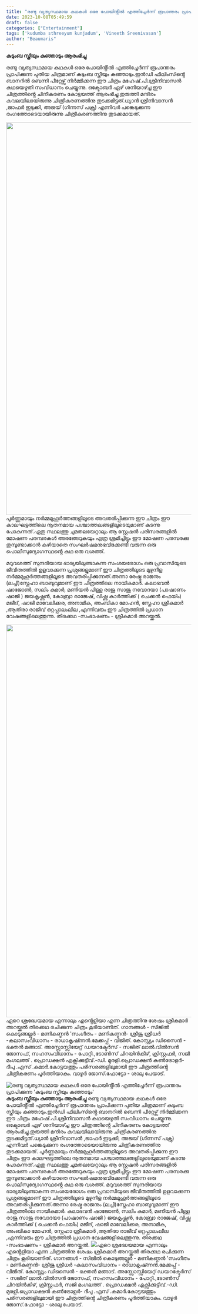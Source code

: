 ```yaml
---
title: "രണ്ടു വ്യത്യസ്ഥമായ കഥകൾ ഒരേ പോയിൻ്റിൽ എത്തിച്ചേർന്ന് രൂപാന്തരം പ്രാപിക്കുന്ന 'കുടുംബ സ്ത്രീയും കുഞ്ഞാടും'"
date: 2023-10-08T05:49:59
draft: false
categories: ["Entertainment"]
tags: ['kudumba sthreeyum kunjadum', 'Vineeth Sreenivasan']
author: "Beaumaris"
---
```


<strong>കുടുംബ സ്ത്രീയും കുഞ്ഞാടും ആരംഭിച്ചു</strong>

രണ്ടു വ്യത്യസ്ഥമായ കഥകൾ ഒരേ പോയിൻ്റിൽ എത്തിച്ചേർന്ന് രൂപാന്തരം പ്രാപിക്കുന്ന പുതിയ ചിത്രമാണ് കുടുംബ സ്ത്രീയും കുഞ്ഞാടും.ഇൻഡി ഫിലിംസിൻ്റെ ബാനറിൽ ബെന്നി പീറ്റേഴ്സ് നിർമ്മിക്കന്ന ഈ ചിത്രം മഹേഷ്.പി.ശ്രീനിവാസൻ കഥയെഴുതി സംവിധാനം ചെയ്യുന്നു. ഒക്ടോബർ ഏഴ് ശനിയാഴ്ച്ച ഈ ചിത്രത്തിൻ്റെ ചിനീകരണം കോട്ടയത്ത് ആരംഭിച്ചു.തുരുത്തി മന്ദിരം കവലയിലായിരുന്നു ചിത്രീകരണത്തിനു തുടക്കമിട്ടത്.ധ്യാൻ ശ്രീനിവാസൻ ,ജാഫർ ഇടുക്കി, അജയ് (ഗിന്നസ് പക്രു) എന്നിവർ പങ്കെടുക്കുന്ന രംഗത്തോടെയായിരുന്നു ചിത്രീകരണത്തിനു തുടക്കമായത്.

<img class="alignnone size-full wp-image-424110" src="https://cdn.boolokam.com/articles/2023/10/ddqq.jpg" alt="" width="1600" height="1067" /> പൂർണ്ണമായും നർമ്മമുഹൂർത്തങ്ങളിലൂടെ അവതരിപ്പിക്കുന്ന ഈ ചിത്രം ഈ കാലഘട്ടത്തിലെ നൂതനമായ പശ്ചാത്തലങ്ങളിലൂടെയുമാണ് കടന്നു പോകുന്നത്.ഏതു സ്ഥലത്തു ചുമതലയേറ്റാലും ആ സ്റ്റേഷൻ പരിസരങ്ങളിൽ മോഷണ പരമ്പരകൾ അരങ്ങേറുകയും എത്ര ശ്രമിച്ചിട്ടും ഈ മോഷണ പരമ്പരക്കു തുമ്പുണ്ടാക്കാൻ കഴിയാതെ സംഘർഷമനുഭവിക്കേണ്ടി വരുന്ന ഒരു പൊലീസുദ്യോഗസ്ഥൻ്റെ കഥ ഒരു വശത്ത്.

മറുവശത്ത് സുന്ദരിയായ ഭാര്യയിലുണ്ടാകുന്ന സംശയരോഗം ഒരു പ്രവാസിയുടെ ജീവിതത്തിൽ ഉളവാക്കുന്ന പ്രശ്നങ്ങളുമാണ് ഈ ചിത്രത്തിലൂടെ മുഴുനീള നർമ്മമുഹൂർത്തങ്ങളിലൂടെ അവതരിപ്പിക്കുന്നത്.അന്നാ രേഷ്മ രാജനും (ലച്ചി)സ്നേഹാ ബാബുവുമാണ് ഈ ചിത്രത്തിലെ നായികമാർ. കലാഭവൻ ഷാജോൺ, സലിം കുമാർ, മണിയൻ പിള്ള രാജു സാജു നവോദയാ (പാഷാണം ഷാജി ) ജയകൃഷ്ണൻ, കോബ്രാ രാജേഷ്, വിഷ്ണു കാർത്തിക്ക് ( ചെക്കൻ ഫെയിം) മജീദ്, ഷാജി മാവേലിക്കര, അനാമിക, അംബികാ മോഹൻ, സ്നേഹാ ശ്രീകുമാർ ,ആതിരാ രാജീവ് ഒറ്റപ്പാലംലീല ,എന്നിവരും ഈ ചിത്രത്തിൽ പ്രധാന വേഷങ്ങളിലെത്തുന്നു. തിരക്കഥ -സംഭാഷണം - ശ്രീകുമാർ അറയ്ക്കൽ.

<img class="alignnone size-full wp-image-424111" src="https://cdn.boolokam.com/articles/2023/10/dqqd.jpg" alt="" width="1600" height="1067" />ഏറെ ശ്രദ്ധേയമായ എന്നാലും എൻ്റെളിയാ എന്ന ചിത്രത്തിനു ശേഷം ശ്രീകുമാർ അറയ്ക്കൽ തിരക്കഥ രചിക്കുന്ന ചിത്രം കൂടിയാണിത്. ഗാനങ്ങൾ - സിജിൽ കൊടുങ്ങല്ലൂർ - മണികണ്ഠൻ 'സംഗീതം - മണികണ്ഠൻ- ശ്രീജു ശ്രീധർ -കലാസംവിധാനം - രാധാകൃഷ്ന്നൻ.മേക്കപ്പ് - വിജിത്. കോസ്റ്റ്യം ഡിസൈൻ - ഭക്തൻ മങ്ങാട്. അസ്സോസ്സിയേറ്റ് ഡയറക്ടേർസ് - സജിത് ലാൽ.വിൽസൻ ജോസഫ്, സഹസംവിധാനം - പോറ്റി.,ടോൺസ് ചിറയിൻകീഴ്, ക്രിസ്റ്റഫർ, സജി മംഗലത്ത് . പ്രൊഡക്ഷൻ എക്സിക്കുട്ടീവ്.-ഡി. മുരളി.പ്രൊഡക്ഷൻ കൺട്രോളർ- ദീപു .എസ് .കുമാർ.കോട്ടയത്തും പരിസരങ്ങളിലുമായി ഈ ചിത്രത്തിൻ്റെ ചിത്രീകരണം പൂർത്തിയാകും. വാഴൂർ ജോസ്.ഫോട്ടോ - ശാലു പേയാട്.


![രണ്ടു വ്യത്യസ്ഥമായ കഥകൾ ഒരേ പോയിൻ്റിൽ എത്തിച്ചേർന്ന് രൂപാന്തരം പ്രാപിക്കുന്ന 'കുടുംബ സ്ത്രീയും കുഞ്ഞാടും'](https://cdn.boolokam.com/articles/2023/10/ddqq.jpg)**കുടുംബ സ്ത്രീയും കുഞ്ഞാടും ആരംഭിച്ചു** രണ്ടു വ്യത്യസ്ഥമായ കഥകൾ ഒരേ പോയിൻ്റിൽ എത്തിച്ചേർന്ന് രൂപാന്തരം പ്രാപിക്കുന്ന പുതിയ ചിത്രമാണ് കുടുംബ സ്ത്രീയും കുഞ്ഞാടും.ഇൻഡി ഫിലിംസിൻ്റെ ബാനറിൽ ബെന്നി പീറ്റേഴ്സ് നിർമ്മിക്കന്ന ഈ ചിത്രം മഹേഷ്.പി.ശ്രീനിവാസൻ കഥയെഴുതി സംവിധാനം ചെയ്യുന്നു. ഒക്ടോബർ ഏഴ് ശനിയാഴ്ച്ച ഈ ചിത്രത്തിൻ്റെ ചിനീകരണം കോട്ടയത്ത് ആരംഭിച്ചു.തുരുത്തി മന്ദിരം കവലയിലായിരുന്നു ചിത്രീകരണത്തിനു തുടക്കമിട്ടത്.ധ്യാൻ ശ്രീനിവാസൻ ,ജാഫർ ഇടുക്കി, അജയ് (ഗിന്നസ് പക്രു) എന്നിവർ പങ്കെടുക്കുന്ന രംഗത്തോടെയായിരുന്നു ചിത്രീകരണത്തിനു തുടക്കമായത്. പൂർണ്ണമായും നർമ്മമുഹൂർത്തങ്ങളിലൂടെ അവതരിപ്പിക്കുന്ന ഈ ചിത്രം ഈ കാലഘട്ടത്തിലെ നൂതനമായ പശ്ചാത്തലങ്ങളിലൂടെയുമാണ് കടന്നു പോകുന്നത്.ഏതു സ്ഥലത്തു ചുമതലയേറ്റാലും ആ സ്റ്റേഷൻ പരിസരങ്ങളിൽ മോഷണ പരമ്പരകൾ അരങ്ങേറുകയും എത്ര ശ്രമിച്ചിട്ടും ഈ മോഷണ പരമ്പരക്കു തുമ്പുണ്ടാക്കാൻ കഴിയാതെ സംഘർഷമനുഭവിക്കേണ്ടി വരുന്ന ഒരു പൊലീസുദ്യോഗസ്ഥൻ്റെ കഥ ഒരു വശത്ത്. മറുവശത്ത് സുന്ദരിയായ ഭാര്യയിലുണ്ടാകുന്ന സംശയരോഗം ഒരു പ്രവാസിയുടെ ജീവിതത്തിൽ ഉളവാക്കുന്ന പ്രശ്നങ്ങളുമാണ് ഈ ചിത്രത്തിലൂടെ മുഴുനീള നർമ്മമുഹൂർത്തങ്ങളിലൂടെ അവതരിപ്പിക്കുന്നത്.അന്നാ രേഷ്മ രാജനും (ലച്ചി)സ്നേഹാ ബാബുവുമാണ് ഈ ചിത്രത്തിലെ നായികമാർ. കലാഭവൻ ഷാജോൺ, സലിം കുമാർ, മണിയൻ പിള്ള രാജു സാജു നവോദയാ (പാഷാണം ഷാജി ) ജയകൃഷ്ണൻ, കോബ്രാ രാജേഷ്, വിഷ്ണു കാർത്തിക്ക് ( ചെക്കൻ ഫെയിം) മജീദ്, ഷാജി മാവേലിക്കര, അനാമിക, അംബികാ മോഹൻ, സ്നേഹാ ശ്രീകുമാർ ,ആതിരാ രാജീവ് ഒറ്റപ്പാലംലീല ,എന്നിവരും ഈ ചിത്രത്തിൽ പ്രധാന വേഷങ്ങളിലെത്തുന്നു. തിരക്കഥ -സംഭാഷണം - ശ്രീകുമാർ അറയ്ക്കൽ. ![](https://cdn.boolokam.com/articles/2023/10/dqqd.jpg)ഏറെ ശ്രദ്ധേയമായ എന്നാലും എൻ്റെളിയാ എന്ന ചിത്രത്തിനു ശേഷം ശ്രീകുമാർ അറയ്ക്കൽ തിരക്കഥ രചിക്കുന്ന ചിത്രം കൂടിയാണിത്. ഗാനങ്ങൾ - സിജിൽ കൊടുങ്ങല്ലൂർ - മണികണ്ഠൻ 'സംഗീതം - മണികണ്ഠൻ- ശ്രീജു ശ്രീധർ -കലാസംവിധാനം - രാധാകൃഷ്ന്നൻ.മേക്കപ്പ് - വിജിത്. കോസ്റ്റ്യം ഡിസൈൻ - ഭക്തൻ മങ്ങാട്. അസ്സോസ്സിയേറ്റ് ഡയറക്ടേർസ് - സജിത് ലാൽ.വിൽസൻ ജോസഫ്, സഹസംവിധാനം - പോറ്റി.,ടോൺസ് ചിറയിൻകീഴ്, ക്രിസ്റ്റഫർ, സജി മംഗലത്ത് . പ്രൊഡക്ഷൻ എക്സിക്കുട്ടീവ്.-ഡി. മുരളി.പ്രൊഡക്ഷൻ കൺട്രോളർ- ദീപു .എസ് .കുമാർ.കോട്ടയത്തും പരിസരങ്ങളിലുമായി ഈ ചിത്രത്തിൻ്റെ ചിത്രീകരണം പൂർത്തിയാകും. വാഴൂർ ജോസ്.ഫോട്ടോ - ശാലു പേയാട്.
